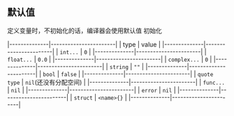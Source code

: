 ##  默认值
定义变量时，不初始化的话，编译器会使用默认值 初始化

|--------------|-----------------------|
| type         | value                 |
|--------------|-----------------------|
| `int...`     | `0`                   |
|--------------|-----------------------|
| `float...`   | `0.0`                 |
|--------------|-----------------------|
| `complex...` | `0`                   |
|--------------|-----------------------|
| `string`     | `""`                  |
|--------------|-----------------------|
| `bool`       | `false`               |
|--------------|-----------------------|
| `quote type` | `nil`(还没有分配空间) |
|--------------|-----------------------|
| `func...`    | `nil`                 |
|--------------|-----------------------|
| `error`      | `nil`                 |
|--------------|-----------------------|
| `struct`     | `<name>{}`            |
|--------------|-----------------------|
